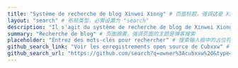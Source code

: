 ```yaml
---
title: "Système de recherche de blog Xinwei Xiong" # 页面标题，强调这是 Xinwei Xiong 的博客搜索系统
layout: "search" # 布局类型，必需设置为 "search"
description: "Il s'agit du système de recherche de blog de Xinwei Xiong pour trouver du contenu de blog pertinent" # 页面描述，介绍了页面的用途和功能
summary: "Recherche de blog" # 页面摘要，强调页面的主题是博客搜索
placeholder: "Entrez des mots-clés pour rechercher" # 搜索输入框中的占位符文本，提醒用户输入关键词
github_search_link: "Voir les enregistrements open source de Cubxxw" # 提供链接到 cubxxw 的 GitHub 开源记录的选项
github_search_url: "https://github.com/search?q=owner%3Acubxxw%20&type=code" # 实际链接到 cubxxw 的 GitHub 开源记录的 URL
---
```

